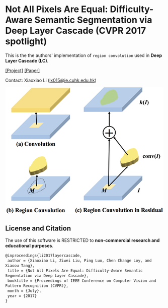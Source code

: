 # Not All Pixels Are Equal: Difficulty-Aware Semantic Segmentation via Deep Layer Cascade (CVPR 2017 spotlight)
This is the the authors' implementation of `region convolution` used in **Deep Layer Cascade (LC)**.

[[Project]](https://liuziwei7.github.io/projects/LayerCascade.html) [[Paper]](https://arxiv.org/abs/1704.01344)   

Contact: Xiaoxiao Li (lx015@ie.cuhk.edu.hk)

<img src='./misc/region_conv.png' width=540>

## License and Citation
The use of this software is RESTRICTED to **non-commercial research and educational purposes**.

```
@inproceedings{li2017layercascade,
 author = {Xiaoxiao Li, Ziwei Liu, Ping Luo, Chen Change Loy, and Xiaoou Tang},
 title = {Not All Pixels Are Equal: Difficulty-Aware Semantic Segmentation via Deep Layer Cascade},
 booktitle = {Proceedings of IEEE Conference on Computer Vision and Pattern Recognition (CVPR)},
 month = {July},
 year = {2017} 
}
```